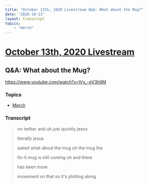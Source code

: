 ```yaml
---
title: "October 13th, 2020 Livestream Q&A: What about the Mug?"
date: "2020-10-13"
layout: transcript
topics:
    - "merch"
---
```

# [October 13th, 2020 Livestream](../2020-10-13.md)
## Q&A: What about the Mug?
https://www.youtube.com/watch?v=IVy_-gV3h6M

### Topics
* [Merch](../topics/merch.md)

### Transcript

> on twitter and uh just quickly jesus
> 
> literally jesus
> 
> asked what about the mug uh the mug the
> 
> fix-it mug is still coming uh and there
> 
> has been more
> 
> movement on that so it's plotting along
> 
